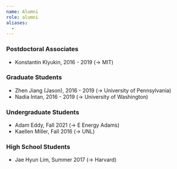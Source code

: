 ```yaml
---
name: Alumni
role: alumni
aliases:
  -  
---
```


### Postdoctoral Associates
- Konstantin Klyukin, 2016 - 2019 (-> MIT)

### Graduate Students
- Zhen Jiang (Jason), 2016 - 2019 (-> University of Pennsylvania)
- Nadia Intan, 2016 - 2019 (-> University of Washington)

### Undergraduate Students
- Adam Eddy, Fall 2021 (-> E Energy Adams)
- Kaellen Miller, Fall 2016 (-> UNL)

### High School Students
- Jae Hyun Lim, Summer 2017 (-> Harvard)
